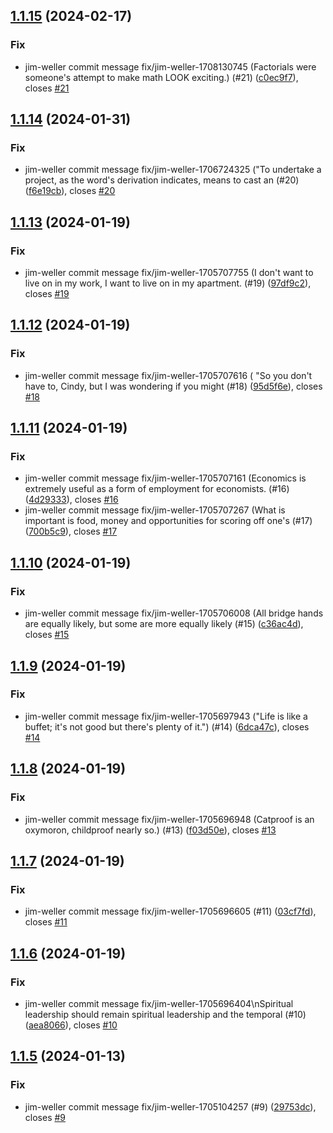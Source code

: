 ## [1.1.15](https://github.com/jimweller/sample-semantic-versioning/compare/v1.1.14...v1.1.15) (2024-02-17)


### Fix

* jim-weller commit message fix/jim-weller-1708130745  (Factorials were someone's attempt to make math LOOK exciting.) (#21) ([c0ec9f7](https://github.com/jimweller/sample-semantic-versioning/commit/c0ec9f7fe3b059f704a0b47b8297137c7e93b9c5)), closes [#21](https://github.com/jimweller/sample-semantic-versioning/issues/21)

## [1.1.14](https://github.com/jimweller/sample-semantic-versioning/compare/v1.1.13...v1.1.14) (2024-01-31)


### Fix

* jim-weller commit message fix/jim-weller-1706724325  ("To undertake a project, as the word's derivation indicates, means to cast an (#20) ([f6e19cb](https://github.com/jimweller/sample-semantic-versioning/commit/f6e19cbefc646404d4a830a29cde80a47d550a4e)), closes [#20](https://github.com/jimweller/sample-semantic-versioning/issues/20)

## [1.1.13](https://github.com/jimweller/sample-semantic-versioning/compare/v1.1.12...v1.1.13) (2024-01-19)


### Fix

* jim-weller commit message fix/jim-weller-1705707755  (I don't want to live on in my work, I want to live on in my apartment. (#19) ([97df9c2](https://github.com/jimweller/sample-semantic-versioning/commit/97df9c208dadee9a8409176dfb181d6b72152260)), closes [#19](https://github.com/jimweller/sample-semantic-versioning/issues/19)

## [1.1.12](https://github.com/jimweller/sample-semantic-versioning/compare/v1.1.11...v1.1.12) (2024-01-19)


### Fix

* jim-weller commit message fix/jim-weller-1705707616  (	"So you don't have to, Cindy, but I was wondering if you might (#18) ([95d5f6e](https://github.com/jimweller/sample-semantic-versioning/commit/95d5f6e9837abe558ddae7111c1e1533a19f136b)), closes [#18](https://github.com/jimweller/sample-semantic-versioning/issues/18)

## [1.1.11](https://github.com/jimweller/sample-semantic-versioning/compare/v1.1.10...v1.1.11) (2024-01-19)


### Fix

* jim-weller commit message fix/jim-weller-1705707161  (Economics is extremely useful as a form of employment for economists. (#16) ([4d29333](https://github.com/jimweller/sample-semantic-versioning/commit/4d293332332531baeb5f575451a63dd0eea9321d)), closes [#16](https://github.com/jimweller/sample-semantic-versioning/issues/16)
* jim-weller commit message fix/jim-weller-1705707267  (What is important is food, money and opportunities for scoring off one's (#17) ([700b5c9](https://github.com/jimweller/sample-semantic-versioning/commit/700b5c938e4204846945eda3bdec8da97d5b32c8)), closes [#17](https://github.com/jimweller/sample-semantic-versioning/issues/17)

## [1.1.10](https://github.com/jimweller/sample-semantic-versioning/compare/v1.1.9...v1.1.10) (2024-01-19)


### Fix

* jim-weller commit message fix/jim-weller-1705706008  (All bridge hands are equally likely, but some are more equally likely (#15) ([c36ac4d](https://github.com/jimweller/sample-semantic-versioning/commit/c36ac4d456f56c370ddbfa7f46ee2662edb948b1)), closes [#15](https://github.com/jimweller/sample-semantic-versioning/issues/15)

## [1.1.9](https://github.com/jimweller/sample-semantic-versioning/compare/v1.1.8...v1.1.9) (2024-01-19)


### Fix

* jim-weller commit message fix/jim-weller-1705697943  ("Life is like a buffet; it's not good but there's plenty of it.") (#14) ([6dca47c](https://github.com/jimweller/sample-semantic-versioning/commit/6dca47c1a56c6de0ceb142b21554ed8ae7482da2)), closes [#14](https://github.com/jimweller/sample-semantic-versioning/issues/14)

## [1.1.8](https://github.com/jimweller/sample-semantic-versioning/compare/v1.1.7...v1.1.8) (2024-01-19)


### Fix

* jim-weller commit message fix/jim-weller-1705696948  (Catproof is an oxymoron, childproof nearly so.) (#13) ([f03d50e](https://github.com/jimweller/sample-semantic-versioning/commit/f03d50ecbab4d8229c48a87240a4d9ef4e13a764)), closes [#13](https://github.com/jimweller/sample-semantic-versioning/issues/13)

## [1.1.7](https://github.com/jimweller/sample-semantic-versioning/compare/v1.1.6...v1.1.7) (2024-01-19)


### Fix

* jim-weller commit message fix/jim-weller-1705696605 (#11) ([03cf7fd](https://github.com/jimweller/sample-semantic-versioning/commit/03cf7fddcbeeac87f3619a19c6d3d8c010b70839)), closes [#11](https://github.com/jimweller/sample-semantic-versioning/issues/11)

## [1.1.6](https://github.com/jimweller/sample-semantic-versioning/compare/v1.1.5...v1.1.6) (2024-01-19)


### Fix

* jim-weller commit message fix/jim-weller-1705696404\nSpiritual leadership should remain spiritual leadership and the temporal (#10) ([aea8066](https://github.com/jimweller/sample-semantic-versioning/commit/aea8066ed27534ebbda2c3966292287ec99f5f79)), closes [#10](https://github.com/jimweller/sample-semantic-versioning/issues/10)

## [1.1.5](https://github.com/jimweller/sample-semantic-versioning/compare/v1.1.4...v1.1.5) (2024-01-13)


### Fix

* jim-weller commit message fix/jim-weller-1705104257 (#9) ([29753dc](https://github.com/jimweller/sample-semantic-versioning/commit/29753dc42e13496a49916c07bd844615c2402929)), closes [#9](https://github.com/jimweller/sample-semantic-versioning/issues/9)

